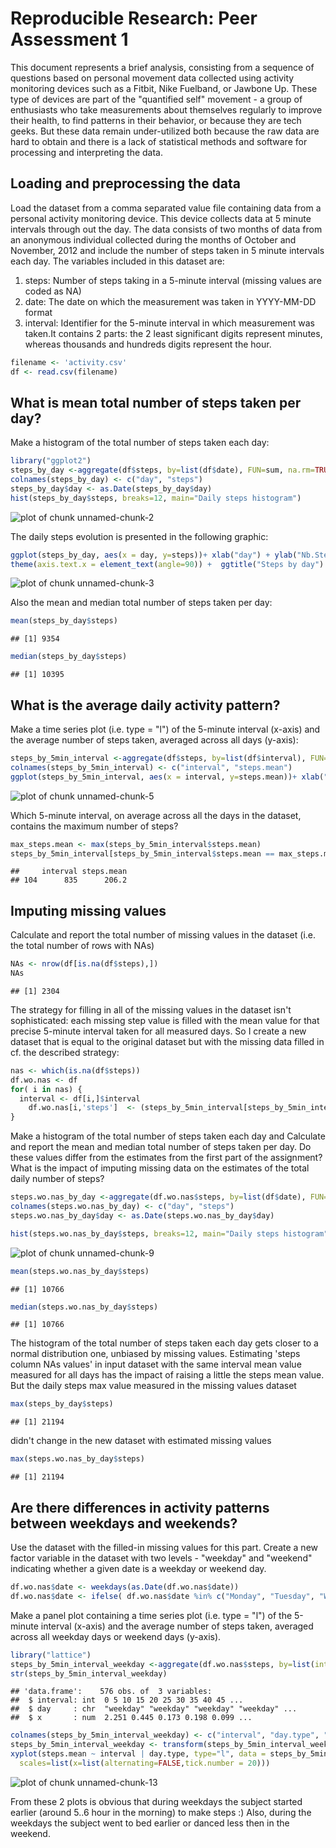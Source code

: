# Reproducible Research: Peer Assessment 1
This document represents a brief analysis, consisting from a sequence of questions based on personal movement data collected using activity monitoring devices such as a Fitbit, Nike Fuelband, or Jawbone Up.
These type of devices are part of the "quantified self" movement - a group of enthusiasts who take measurements about themselves regularly to improve their health, to find patterns in their behavior, or because they are tech geeks. But these data remain under-utilized both because the raw data are hard to obtain and there is a lack of statistical methods and software for processing and interpreting the data. 

## Loading and preprocessing the data
Load the dataset from a comma separated value file containing data from a personal activity monitoring device. This device collects data at 5 minute intervals through out the day. The data consists of two months of data from an anonymous individual collected during the months of October and November, 2012 and include the number of steps taken in 5 minute intervals each day.
The variables included in this dataset are:
1. steps: Number of steps taking in a 5-minute interval (missing values are coded as NA)
2. date: The date on which the measurement was taken in YYYY-MM-DD format
3. interval: Identifier for the 5-minute interval in which measurement was taken.It contains 2 parts: the 2 least significant digits represent minutes, whereas thousands and hundreds digits represent the hour.


```r
filename <- 'activity.csv'
df <- read.csv(filename)
```

## What is mean total number of steps taken per day?
Make a histogram of the total number of steps taken each day:

```r
library("ggplot2")
steps_by_day <-aggregate(df$steps, by=list(df$date), FUN=sum, na.rm=TRUE)
colnames(steps_by_day) <- c("day", "steps")
steps_by_day$day <- as.Date(steps_by_day$day)
hist(steps_by_day$steps, breaks=12, main="Daily steps histogram")
```

![plot of chunk unnamed-chunk-2](figure/unnamed-chunk-2.png) 

The daily steps evolution is presented in the following graphic:

```r
ggplot(steps_by_day, aes(x = day, y=steps))+ xlab("day") + ylab("Nb.Steps") + geom_line() +  
theme(axis.text.x = element_text(angle=90)) +  ggtitle("Steps by day")
```

![plot of chunk unnamed-chunk-3](figure/unnamed-chunk-3.png) 

Also the mean and median total number of steps taken per day:

```r
mean(steps_by_day$steps)
```

```
## [1] 9354
```

```r
median(steps_by_day$steps)
```

```
## [1] 10395
```


## What is the average daily activity pattern?
Make a time series plot (i.e. type = "l") of the 5-minute interval (x-axis) and the average number of steps taken, averaged across all days (y-axis):

```r
steps_by_5min_interval <-aggregate(df$steps, by=list(df$interval), FUN=mean, na.rm=TRUE)
colnames(steps_by_5min_interval) <- c("interval", "steps.mean")
ggplot(steps_by_5min_interval, aes(x = interval, y=steps.mean))+ xlab("interval") + ylab("Steps Mean") + geom_line() +  ggtitle("Steps Mean by Interval")
```

![plot of chunk unnamed-chunk-5](figure/unnamed-chunk-5.png) 

Which 5-minute interval, on average across all the days in the dataset, contains the maximum number of steps?

```r
max_steps.mean <- max(steps_by_5min_interval$steps.mean)
steps_by_5min_interval[steps_by_5min_interval$steps.mean == max_steps.mean,]
```

```
##     interval steps.mean
## 104      835      206.2
```


## Imputing missing values

Calculate and report the total number of missing values in the dataset (i.e. the total number of rows with NAs)

```r
NAs <- nrow(df[is.na(df$steps),])
NAs
```

```
## [1] 2304
```

The strategy for filling in all of the missing values in the dataset isn't sophisticated: each missing step value is filled with the mean value for that precise 5-minute interval taken for all measured days.
So I create a new dataset that is equal to the original dataset but with the missing data filled in cf. the described strategy:

```r
nas <- which(is.na(df$steps))
df.wo.nas <- df
for( i in nas) {
  interval <- df[i,]$interval
	df.wo.nas[i,'steps']  <- (steps_by_5min_interval[steps_by_5min_interval$interval == interval,])$steps.mean
}
```


Make a histogram of the total number of steps taken each day and Calculate and report the mean and median total number of steps taken per day. Do these values differ from the estimates from the first part of the assignment? What is the impact of imputing missing data on the estimates of the total daily number of steps?

```r
steps.wo.nas_by_day <-aggregate(df.wo.nas$steps, by=list(df$date), FUN=sum, na.rm=TRUE)
colnames(steps.wo.nas_by_day) <- c("day", "steps")
steps.wo.nas_by_day$day <- as.Date(steps.wo.nas_by_day$day)

hist(steps.wo.nas_by_day$steps, breaks=12, main="Daily steps histogram")
```

![plot of chunk unnamed-chunk-9](figure/unnamed-chunk-9.png) 

```r
mean(steps.wo.nas_by_day$steps)
```

```
## [1] 10766
```

```r
median(steps.wo.nas_by_day$steps)
```

```
## [1] 10766
```
The histogram of the total number of steps taken each day gets closer to a normal distribution one, unbiased by missing values.
Estimating 'steps column NAs values' in input dataset with the same interval mean value measured for all days has the impact of raising a little the steps mean value. But the daily steps max value measured in the missing values  dataset 

```r
max(steps_by_day$steps)
```

```
## [1] 21194
```
didn't change in the new dataset with estimated missing values

```r
max(steps.wo.nas_by_day$steps)
```

```
## [1] 21194
```


## Are there differences in activity patterns between weekdays and weekends?
Use the dataset with the filled-in missing values for this part.
Create a new factor variable in the dataset with two levels - "weekday" and "weekend" indicating whether a given date is a weekday or weekend day.

```r
df.wo.nas$date <- weekdays(as.Date(df.wo.nas$date))
df.wo.nas$date <- ifelse( df.wo.nas$date %in% c("Monday", "Tuesday", "Wednesday", "Thursday", "Friday" ), "weekday", "weekend")
```

Make a panel plot containing a time series plot (i.e. type = "l") of the 5-minute interval (x-axis) and the average number of steps taken, averaged across all weekday days or weekend days (y-axis).

```r
library("lattice")
steps_by_5min_interval_weekday <-aggregate(df.wo.nas$steps, by=list(interval = df.wo.nas$interval, day = df.wo.nas$date), FUN=mean, na.rm=TRUE)
str(steps_by_5min_interval_weekday)
```

```
## 'data.frame':	576 obs. of  3 variables:
##  $ interval: int  0 5 10 15 20 25 30 35 40 45 ...
##  $ day     : chr  "weekday" "weekday" "weekday" "weekday" ...
##  $ x       : num  2.251 0.445 0.173 0.198 0.099 ...
```

```r
colnames(steps_by_5min_interval_weekday) <- c("interval", "day.type", "steps.mean")
steps_by_5min_interval_weekday <- transform(steps_by_5min_interval_weekday, day.type = factor(day.type))
xyplot(steps.mean ~ interval | day.type, type="l", data = steps_by_5min_interval_weekday, layout = c(1, 2), 
  scales=list(x=list(alternating=FALSE,tick.number = 20)))
```

![plot of chunk unnamed-chunk-13](figure/unnamed-chunk-13.png) 

From these 2 plots is obvious that during weekdays the subject started earlier (around 5..6 hour in the morning) to make steps :)
Also, during the weekdays the subject went to bed earlier or danced less then in the weekend.

